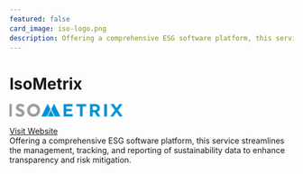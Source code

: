 ```yaml
---
featured: false
card_image: iso-logo.png
description: Offering a comprehensive ESG software platform, this service streamlines the management, tracking, and reporting of sustainability data to enhance transparency and risk mitigation.
---
```


# IsoMetrix
<img src="iso-logo.png" alt="Logo" style="max-width: 200px; height: auto;">

<a href="https://www.isometrix.com/solutions/esg-management-software/">Visit Website</a>  
Offering a comprehensive ESG software platform, this service streamlines the management, tracking, and reporting of sustainability data to enhance transparency and risk mitigation.

